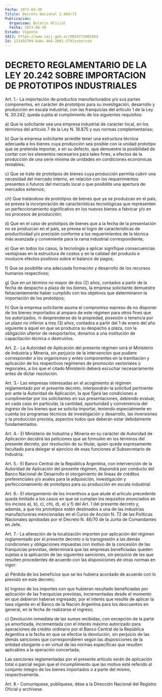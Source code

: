 ```yaml
---
Fecha: 1973-03-30
Título: Decreto Nacional 2.464/73
Publicación:
  Organismo: Boletín Oficial
  Fecha: 1973-04-10
Estado: Vigente
SAIJ: https://www.saij.gob.ar/DN19731002464
Id: 123456789-0abc-464-2001-3791soterced
---
```

# DECRETO REGLAMENTARIO DE LA LEY 20.242 SOBRE IMPORTACION DE PROTOTIPOS INDUSTRIALES

<a id="1"></a>
Art.  1.-  La  importación de productos manufacturados y/o sus partes componentes, en carácter de prototipos para su investigación, desarrollo  y  producción  en escala industrial, con las franquicias del artículo 1 de la Ley N.  20.242,  queda  sujeta al cumplimiento de los siguientes requisitos:

a)  Que  la  solicitante  sea  una  empresa  industrial de carácter local, en los términos del artículo 7 de la Ley  N.  18.875  y  sus normas complementarias;

b)  Que  la  empresa  solicitante  acredite  tener  una  estructura técnica  adecuada a los bienes cuya producción sea posible  con  la unidad prototipo  que  se  pretenda  importar, o en su defecto, que demuestre  la posibilidad de contar con  los  elementos  necesarios para tales fines,  a  efectos  de la producción de una serie mínima de unidades en condiciones económicas rentables;

c) Que se trate de prototipos de  bienes  cuya  producción  permita cubrir  una  necesidad  del  mercado  interno,  en relación con los requerimientos  presentes  o  futuros  del  mercado  local   o  que posibilite una apertura de mercados externos;

ch)  Que tratándose de prototipos de bienes que ya se produzcan  en el país, se prevea la incorporación de características tecnológicas  que representen un perfeccionamiento significativo en los nuevos bienes  a  fabricar  y/o  en los procesos de producción;

d) Que en el caso de prototipos de bienes  que  a  la  fecha  de la presentación  no  se  produzcan  en  el país, se prevea el logro de características  de  productividad  y/o precisión  conforme  a  los requerimientos de la técnica más avanzada  y  conveniente  para  la rama industrial correspondiente;

e)  Que  en  todos  los  casos,  la tecnología a aplicar signifique consecuencias  ventajosas  en  la estructura  de  costos  y  en  la calidad  del  producto  e  involucre  efectos  positivos  sobre  el balance de pagos;

f) Que se posibilite una adecuada  formación  y  desarrollo  de los recursos humanos respectivos;

g)  Que  en  un término no mayor de dos (2) años, contados a partir de  la  fecha de  despacho  a  plaza  de  los  bienes,  la  empresa solicitante   demuestre  fehacientemente  haber  cumplido  con  los objetivos que  determinaron  la importación de los prototipos;

h) Que la empresa solicitante  asuma  el  compromiso  expreso de no disponer  de  los bienes importados al amparo de este régimen  para otros fines que  los  autorizados, ni desprenderse de la propiedad, posesión o tenencia por  un  plazo  no  inferior  a  tres (3) años, contados a partir del 1 de enero del año siguiente a aquel  en  que se  produzca  su  despacho  a  plaza, con la obligación ulterior de reexportarlos, donarlos a una institución  de  capacitación técnica o destruirlos.

<a id="2"></a>
Art.  2.- La Autoridad de Aplicación del presente régimen será el  Ministerio   de  Industria  y  Minería,  sin  perjuicio  de  la intervención que  pudiere  corresponder  a  los  organismos y entes componentes  en  la  tramitación  y  aplicación de los  respectivos regímenes  de  promoción sectoriales o regionales,  a  los  que  el citado Ministerio  deberá  escuchar  necesariamente antes de dictar resolución.

<a id="3"></a>
Art. 3.- Las empresas interesadas en el acogimiento al régimen reglamentado  por  el  presente  decreto, interpondrán la solicitud pertinente por ante la Autoridad de  Aplicación,  la que fijará las condiciones a cumplimentar por los solicitantes en sus presentaciones,  debiendo  evaluar, en cada caso en particular,  la cantidad, oportunidad y conveniencia  del ingreso de los bienes que se  solicita  importar,  teniendo  especialmente    en  cuenta  los programas  técnicos de investigación y desarrollo, las  inversiones y  la  producción   prevista,  aspectos  todos  que  deberán  estar debidamente fundamentados.

<a id="4"></a>
Art. 4.- El Ministerio de Industria y Minería en su carácter de Autoridad  de Aplicación decidirá las peticiones que se formulen en los términos  del  presente  decreto, por resolución de su titular, quien queda expresamente facultado  para  delegar  el  ejercicio de esas funciones al Subsecretario de Industria.

<a id="5"></a>
Art.  5.-  El  Banco  Central  de  la República Argentina, con intervención de la Autoridad de Aplicación  del  presente  régimen, dispondrá   por  conducto  del  Banco  Nacional  de  Desarrollo  el otorgamiento  de  líneas de créditos preferenciales y/o avales para la adquisición, investigación  y  perfeccionamiento  de  prototipos para su producción en escala industrial.

<a id="6"></a>
Art.  6.-  El  otorgamiento  de  los incentivos a que alude el artículo precedente queda limitado a los  casos  en  que se cumplan los requisitos enunciados en los incisos a), b), c), ch),  d), e) y f)  del Art. 1 del presente decreto y, además, a que los prototipos estén destinados a una de las industrias manufactureras mencionadas   en  el  Curso  de  Acción  N.  72  de  las  Políticas Nacionales aprobadas  por  el  Decreto  N.  46/70  de  la  Junta de Comandantes en Jefe.

<a id="7"></a>
Art.  7.-  La  alteración  de  la  localización  importen  por aplicación  del  régimen  reglamentado por el presente decreto o la transgresión a las demás condiciones  y  obligaciones impuestas con motivo  de la concesión de las franquicias  previstas,  determinará que las empresas  beneficiadas  queden  sujetas  a la aplicación de las  siguientes  sanciones,  sin  perjuicio  de  las  que  resulten procedentes  de  acuerdo  con las disposiciones de otras normas  en vigor:

a)  Pérdida  de los beneficios  que  se  les  hubiera  acordado  de acuerdo con lo previsto en este decreto;

b) Ingreso de  los importes con que hubieran resultado beneficiadas por aplicación de  las  franquicias  previstas, incrementadas desde el momento en que debieron haberse ingresado,  por  el  interés que resulte  de  aplicar  la  tasa  vigente  en  el  Banco de la Nación Argentina  para  los  descuentos  en  general,  en  la  fecha    de realizarse el ingreso;

c)  Devolución  inmediata  de las sumas recibidas, con excepción de la  parte  ya  amortizada,  incrementada   con  el  interés  máximo autorizado  para  operaciones  de crédito ordinario  por  el  Banco Central de la República Argentina  a  la fecha en que se efectúe la devolución, sin perjuicio de las demás sanciones que correspondieren según las disposiciones  de  la entidad otorgante o en virtud de las normas específicas que resulten  aplicables  a  la operación concertada;

Las  sanciones  reglamentadas  por  el  presente  artículo serán de aplicación  total  o  parcial según que el incumplimiento  que  las motiva esté referido al  conjunto  íntegro de los bienes importados o a parte del mismo, respectivamente.

<a id="8"></a>
Art. 8.- Comuníquese, publíquese, dése a la Dirección Nacional del Registro Oficial y archívese.